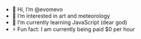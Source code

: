 - 👋 Hi, I’m @evomevo
- 👀 I’m interested in art and meteorology
- 🌱 I’m currently learning JavaScript (dear god)
- ⚡ Fun fact: I am currently being paid $0 per hour

<!---
evomevo/evomevo is a ✨ special ✨ repository because its `README.md` (this file) appears on your GitHub profile.
You can click the Preview link to take a look at your changes.
--->
